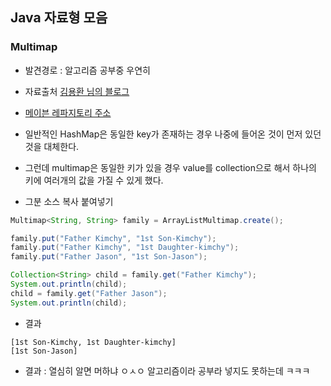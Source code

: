 ## Java 자료형 모음

### Multimap

- 발견경로 : 알고리즘 공부중 우연히
- 자료출처
  [김용환 님의 블로그](https://knight76.tistory.com/entry/Guava-Multimap-%EC%98%88%EC%A0%9C)

- [메이븐 레파지토리 주소](https://mvnrepository.com/artifact/com.google.guava/guava)

- 일반적인 HashMap은 동일한 key가 존재하는 경우 나중에 들어온 것이 먼저 있던것을 대체한다.
- 그런데 multimap은 동일한 키가 있을 경우 value를 collection으로 해서 하나의 키에 여러개의 값을 가질 수 있게 했다.

- 그분 소스 복사 붙여넣기

```java
Multimap<String, String> family = ArrayListMultimap.create();

family.put("Father Kimchy", "1st Son-Kimchy");
family.put("Father Kimchy", "1st Daughter-kimchy");
family.put("Father Jason", "1st Son-Jason");

Collection<String> child = family.get("Father Kimchy");
System.out.println(child);
child = family.get("Father Jason");
System.out.println(child);
```

- 결과

```
[1st Son-Kimchy, 1st Daughter-kimchy]
[1st Son-Jason]
```

- 결과 : 열심히 알면 머하냐 ㅇㅅㅇ 알고리즘이라 공부라 넣지도 못하는데 ㅋㅋㅋ